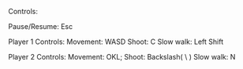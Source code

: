 Controls:

Pause/Resume: Esc

Player 1 Controls:
Movement: WASD
Shoot: C
Slow walk: Left Shift

Player 2 Controls:
Movement: OKL;
Shoot: Backslash( \ )
Slow walk: N

